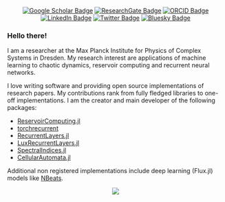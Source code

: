 <div align="center">

[![Google Scholar Badge](https://img.shields.io/badge/Google-Scholar-red)](https://scholar.google.com/citations?user=5zVK6KIAAAAJ&hl=en)
[![ResearchGate Badge](https://img.shields.io/badge/Research-Gate-brightgreen)](https://www.researchgate.net/profile/Francesco-Martinuzzi)
[![ORCID Badge](https://img.shields.io/badge/ORCID-iD-green)](https://orcid.org/0000-0003-3249-3703)
[![LinkedIn Badge](https://img.shields.io/badge/Linked-In-blue)](https://www.linkedin.com/in/francesco-martinuzzi-259a16215/)
[![Twitter Badge](https://img.shields.io/twitter/follow/MartinuzziFra?style=social)](https://twitter.com/MartinuzziFra)
[![Bluesky Badge](https://img.shields.io/badge/-Bluesky-3686f7?style=flat&logo=icloud&logoColor=white)](https://bsky.app/profile/martinuzzi.bsky.social)

</div>

### Hello there!

I am a researcher at the Max Planck Institute for Physics of Complex Systems in Dresden. My research interest are applications of machine learning to chaotic dynamics, reservoir computing and recurrent neural networks.
    
I love writing software and providing open source implementations of research papers. My contributions rank from fully fledged libraries to one-off implementations. I am the creator and main developer of the following packages:
 - [ReservoirComputing.jl](https://github.com/SciML/ReservoirComputing.jl)
 - [torchrecurrent](https://github.com/MartinuzziFrancesco/torchrecurrent)
 - [RecurrentLayers.jl](https://github.com/MartinuzziFrancesco/RecurrentLayers.jl)
 - [LuxRecurrentLayers.jl](https://github.com/MartinuzziFrancesco/LuxRecurrentLayers.jl)
 - [SpectralIndices.jl](https://github.com/awesome-spectral-indices/SpectralIndices.jl)
 - [CellularAutomata.jl](https://github.com/MartinuzziFrancesco/CellularAutomata.jl)

Additional non registered implementations include deep learning (Flux.jl) models like [NBeats](https://github.com/MartinuzziFrancesco/NeuralBasisExpansions.jl).


<div align="center">

![](https://github-readme-stats.vercel.app/api?username=MartinuzziFrancesco&show_icons=true&count_private=false&hide_border=true&include_all_commits=false&theme=gruvbox)

</div>
